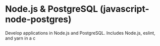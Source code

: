 
# Node.js & PostgreSQL (javascript-node-postgres)

Develop applications in Node.js and PostgreSQL. Includes Node.js, eslint, and yarn in a c